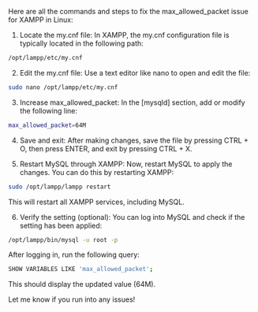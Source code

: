 Here are all the commands and steps to fix the max_allowed_packet issue for XAMPP in Linux:

1. Locate the my.cnf file:
In XAMPP, the my.cnf configuration file is typically located in the following path:

```bash
/opt/lampp/etc/my.cnf
```

2. Edit the my.cnf file:
Use a text editor like nano to open and edit the file:

```bash
sudo nano /opt/lampp/etc/my.cnf
```

3. Increase max_allowed_packet:
In the [mysqld] section, add or modify the following line:

```bash
max_allowed_packet=64M
```

4. Save and exit:
After making changes, save the file by pressing CTRL + O, then press ENTER, and exit by pressing CTRL + X.

5. Restart MySQL through XAMPP:
Now, restart MySQL to apply the changes. You can do this by restarting XAMPP:

```bash
sudo /opt/lampp/lampp restart
```
This will restart all XAMPP services, including MySQL.

6. Verify the setting (optional):
You can log into MySQL and check if the setting has been applied:

```bash
/opt/lampp/bin/mysql -u root -p
```

After logging in, run the following query:

```bash
SHOW VARIABLES LIKE 'max_allowed_packet';
```

This should display the updated value (64M).

Let me know if you run into any issues!
